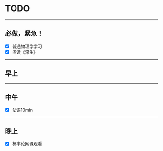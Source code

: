 # TODO
-----
## 必做，紧急！
- [x] 普通物理学学习
- [x] 阅读《深生》
-----  
## 早上

-----
## 中午
- [x] 法语10min
-----
## 晚上

- [x] 概率论网课观看